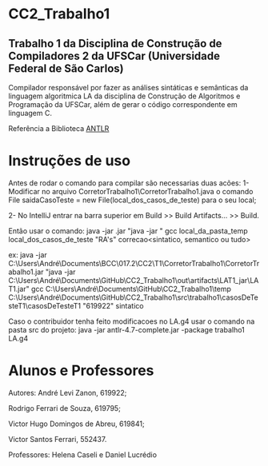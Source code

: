 # CC2_Trabalho1

## Trabalho 1 da Disciplina de Construção de Compiladores 2 da UFSCar (Universidade Federal de São Carlos)

Compilador responsável por fazer as análises sintáticas e semânticas da linguagem algoritmica LA da disciplina de Construção de
Algoritmos e Programação da UFSCar, além de gerar o código correspondente em linguagem C.

Referência a Biblioteca [ANTLR](http://www.antlr.org/)

# Instruções de uso

Antes de rodar o comando para compilar são necessarias duas acões:
1- Modificar no arquivo CorretorTrabalho1\CorretorTrabalho1.java o comando File saidaCasoTeste = new File(local_dos_casos_de_teste) para o seu local;

2- No IntelliJ entrar na barra superior em Build >> Build Artifacts... >> Build.


Então usar o comando:
java -jar <local do corretor do ava>.jar "java -jar <local do LAT1.jar>" gcc<necessario colocar o MINGW como variavel de ambiente> local_da_pasta_temp local_dos_casos_de_teste "RA's" correcao<sintatico, semantico ou tudo>


ex: java -jar C:\Users\André\Documents\BCC\017.2\CC2\T1\CorretorTrabalho1\CorretorTrabalho1.jar "java -jar C:\Users\André\Documents\GitHub\CC2_Trabalho1\out\artifacts\LAT1_jar\LAT1.jar" gcc C:\Users\André\Documents\GitHub\CC2_Trabalho1\temp C:\Users\André\Documents\GitHub\CC2_Trabalho1\src\trabalho1\casosDeTesteT1\casosDeTesteT1 "619922" sintatico



Caso o contribuidor tenha feito modificacoes no LA.g4 usar o comando na pasta src do projeto:
java -jar antlr-4.7-complete.jar -package trabalho1 LA.g4

# Alunos e Professores
Autores: 
André Levi Zanon, 619922; 

Rodrigo Ferrari de Souza, 619795; 

Victor Hugo Domingos de Abreu, 619841; 

Victor Santos Ferrari, 552437.

Professores: Helena Caseli e Daniel Lucrédio
